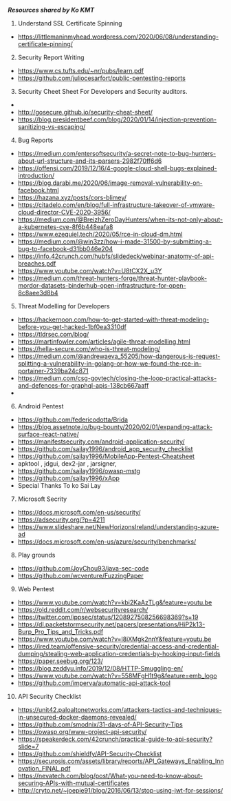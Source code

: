 ***Resources shared by Ko KMT***

1. Understand SSL Certificate Spinning
  * https://littlemaninmyhead.wordpress.com/2020/06/08/understanding-certificate-pinning/
2. Security Report Writing
  * https://www.cs.tufts.edu/~nr/pubs/learn.pdf
  * https://github.com/juliocesarfort/public-pentesting-reports
3. Security Cheet Sheet For Developers and Security auditors.
  * 
  * http://gosecure.github.io/security-cheat-sheet/
  * https://blog.presidentbeef.com/blog/2020/01/14/injection-prevention-sanitizing-vs-escaping/
4. Bug Reports
  * https://medium.com/entersoftsecurity/a-secret-note-to-bug-hunters-about-url-structure-and-its-parsers-2982f70ff6d6
  * https://offensi.com/2019/12/16/4-google-cloud-shell-bugs-explained-introduction/
  * https://blog.darabi.me/2020/06/image-removal-vulnerability-on-facebook.html
  * https://hazana.xyz/posts/cors-blimey/
  * https://citadelo.com/en/blog/full-infrastructure-takeover-of-vmware-cloud-director-CVE-2020-3956/
  * https://medium.com/@BreizhZeroDayHunters/when-its-not-only-about-a-kubernetes-cve-8f6b448eafa8
  * https://www.ezequiel.tech/2020/05/rce-in-cloud-dm.html
  * https://medium.com/@win3zz/how-i-made-31500-by-submitting-a-bug-to-facebook-d31bb046e204
  * https://info.42crunch.com/hubfs/slidedeck/webinar-anatomy-of-api-breaches.pdf
  * https://www.youtube.com/watch?v=U8tCX2X_u3Y
  * https://medium.com/threat-hunters-forge/threat-hunter-playbook-mordor-datasets-binderhub-open-infrastructure-for-open-8c8aee3d8b4
5. Threat Modelling for Developers
  * https://hackernoon.com/how-to-get-started-with-threat-modeling-before-you-get-hacked-1bf0ea3310df
  * https://tldrsec.com/blog/
  * https://martinfowler.com/articles/agile-threat-modelling.html
  * https://hella-secure.com/who-is-threat-modeling/
  * https://medium.com/@andrewaeva_55205/how-dangerous-is-request-splitting-a-vulnerability-in-golang-or-how-we-found-the-rce-in-portainer-7339ba24c871
  * https://medium.com/csg-govtech/closing-the-loop-practical-attacks-and-defences-for-graphql-apis-138cb667aaff
  * 
6. Android Pentest
  * https://github.com/federicodotta/Brida
  * https://blog.assetnote.io/bug-bounty/2020/02/01/expanding-attack-surface-react-native/
  * https://manifestsecurity.com/android-application-security/
  * https://github.com/sailay1996/android_app_security_checklist
  * https://github.com/sailay1996/MobileApp-Pentest-Cheatsheet
  * apktool , jdgui, dex2-jar , jarsigner,
  * https://github.com/sailay1996/owasp-mstg 
  * https://github.com/sailay1996/xApp
  * Special Thanks To ko Sai Lay 
7. Microsoft Secrity
  * https://docs.microsoft.com/en-us/security/
  * https://adsecurity.org/?p=4211
  * https://www.slideshare.net/NewHorizonsIreland/understanding-azure-ad
  * https://docs.microsoft.com/en-us/azure/security/benchmarks/
8. Play grounds
  * https://github.com/JoyChou93/java-sec-code
  * https://github.com/wcventure/FuzzingPaper
9. Web Pentest
  * https://www.youtube.com/watch?v=kbi2KaAzTLg&feature=youtu.be
  * https://old.reddit.com/r/websecurityresearch/
  * https://twitter.com/ippsec/status/1208927508256698369?s=19
  * https://dl.packetstormsecurity.net/papers/presentations/HiP2k13-Burp_Pro_Tips_and_Tricks.pdf
  * https://www.youtube.com/watch?v=l8iXMgk2nnY&feature=youtu.be
  * https://ired.team/offensive-security/credential-access-and-credential-dumping/stealing-web-application-credentials-by-hooking-input-fields
  * https://paper.seebug.org/123/
  * https://blog.zeddyu.info/2019/12/08/HTTP-Smuggling-en/
  * https://www.youtube.com/watch?v=558MFgH1t9g&feature=emb_logo
  * https://github.com/imperva/automatic-api-attack-tool
10. API Security Checklist
  * https://unit42.paloaltonetworks.com/attackers-tactics-and-techniques-in-unsecured-docker-daemons-revealed/
  * https://github.com/smodnix/31-days-of-API-Security-Tips
  * https://owasp.org/www-project-api-security/
  * https://speakerdeck.com/42crunch/practical-guide-to-api-security?slide=7
  * https://github.com/shieldfy/API-Security-Checklist
  * https://securosis.com/assets/library/reports/API_Gateways_Enabling_Innovation_FINAL.pdf
  * https://nevatech.com/blog/post/What-you-need-to-know-about-securing-APIs-with-mutual-certificates
  * http://cryto.net/~joepie91/blog/2016/06/13/stop-using-jwt-for-sessions/
